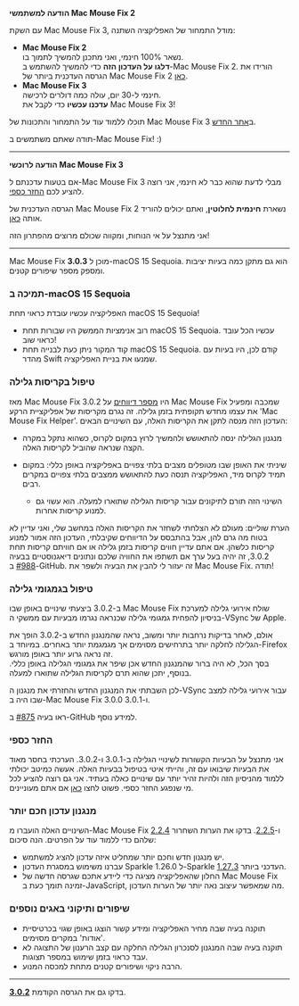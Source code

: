 **הודעה למשתמשי Mac Mouse Fix 2**

עם השקת Mac Mouse Fix 3, מודל התמחור של האפליקציה השתנה:

- **Mac Mouse Fix 2**\
נשאר 100% חינמי, ואני מתכנן להמשיך לתמוך בו.\
**דלגו על העדכון הזה** כדי להמשיך להשתמש ב-Mac Mouse Fix 2. הורידו את הגרסה העדכנית ביותר של Mac Mouse Fix 2 [כאן](https://redirect.macmousefix.com/?target=mmf2-latest).
- **Mac Mouse Fix 3**\
חינמי ל-30 יום, עולה כמה דולרים לרכישה.\
**עדכנו עכשיו** כדי לקבל את Mac Mouse Fix 3!

תוכלו ללמוד עוד על התמחור והתכונות של Mac Mouse Fix 3 ב[אתר החדש](https://macmousefix.com/).

תודה שאתם משתמשים ב-Mac Mouse Fix! :)

---

**הודעה לרוכשי Mac Mouse Fix 3**

אם בטעות עדכנתם ל-Mac Mouse Fix 3 מבלי לדעת שהוא כבר לא חינמי, אני רוצה להציע לכם [החזר כספי](https://redirect.macmousefix.com/?target=mmf-apply-for-refund).

הגרסה העדכנית של Mac Mouse Fix 2 נשארת **חינמית לחלוטין**, ואתם יכולים להוריד אותה [כאן](https://redirect.macmousefix.com/?target=mmf2-latest).

אני מתנצל על אי הנוחות, ומקווה שכולם מרוצים מהפתרון הזה!

---

Mac Mouse Fix **3.0.3** מוכן ל-macOS 15 Sequoia. הוא גם מתקן כמה בעיות יציבות ומספק מספר שיפורים קטנים.

### תמיכה ב-macOS 15 Sequoia

האפליקציה עכשיו עובדת כראוי תחת macOS 15 Sequoia!

- רוב אנימציות הממשק היו שבורות תחת macOS 15 Sequoia. עכשיו הכל עובד כראוי שוב!
- קוד המקור ניתן כעת לבנייה תחת macOS 15 Sequoia. קודם לכן, היו בעיות עם מהדר Swift שמנעו את בניית האפליקציה.

### טיפול בקריסות גלילה

מאז Mac Mouse Fix 3.0.2 היו [מספר דיווחים](https://github.com/noah-nuebling/mac-mouse-fix/issues/988) על Mac Mouse Fix שמכבה ומפעיל את עצמו מחדש תקופתית בזמן גלילה. זה נגרם מקריסות של אפליקציית הרקע 'Mac Mouse Fix Helper'. העדכון הזה מנסה לתקן את הקריסות האלה, עם השינויים הבאים:

- מנגנון הגלילה ינסה להתאושש ולהמשיך לרוץ במקום לקרוס, כשהוא נתקל במקרה הקצה שנראה שהוביל לקריסות האלה.
- שיניתי את האופן שבו מטופלים מצבים בלתי צפויים באפליקציה באופן כללי: במקום תמיד לקרוס מיד, האפליקציה תנסה כעת להתאושש ממצבים בלתי צפויים במקרים רבים.

    - השינוי הזה תורם לתיקונים עבור קריסות הגלילה שתוארו למעלה. הוא עשוי גם למנוע קריסות אחרות.

הערת שוליים: מעולם לא הצלחתי לשחזר את הקריסות האלה במחשב שלי, ואני עדיין לא בטוח מה גרם להן, אבל בהתבסס על הדיווחים שקיבלתי, העדכון הזה אמור למנוע קריסות כלשהן. אם אתם עדיין חווים קריסות בזמן גלילה או אם חוויתם קריסות תחת 3.0.2, זה יהיה בעל ערך אם תשתפו את החוויה שלכם ונתונים דיאגנוסטיים בבעיה [#988](https://github.com/noah-nuebling/mac-mouse-fix/issues/988) ב-GitHub. זה יעזור לי להבין את הבעיה ולשפר את Mac Mouse Fix. תודה!

### טיפול בגמגומי גלילה

ב-3.0.2 ביצעתי שינויים באופן שבו Mac Mouse Fix שולח אירועי גלילה למערכת בניסיון להפחית גמגומי גלילה שכנראה נגרמו מבעיות עם ממשקי ה-VSync של Apple.

אולם, לאחר בדיקות נרחבות יותר ומשוב, נראה שהמנגנון החדש ב-3.0.2 הופך את הגלילה לחלקה יותר בתרחישים מסוימים אך מגמגמת יותר באחרים. במיוחד ב-Firefox זה נראה גרוע יותר באופן מורגש.\
בסך הכל, לא היה ברור שהמנגנון החדש אכן שיפר את גמגומי הגלילה באופן כללי. בנוסף, יתכן שהוא תרם לקריסות הגלילה שתוארו למעלה.

לכן השבתתי את המנגנון החדש והחזרתי את מנגנון ה-VSync עבור אירועי גלילה למצב שבו היה ב-Mac Mouse Fix 3.0.0 ו-3.0.1.

ראו בעיה [#875](https://github.com/noah-nuebling/mac-mouse-fix/issues/875) ב-GitHub למידע נוסף.

### החזר כספי

אני מתנצל על הבעיות הקשורות לשינויי הגלילה ב-3.0.1 ו-3.0.2. הערכתי בחסר מאוד את הבעיות שיבואו עם זה, והייתי איטי בטיפול בבעיות האלה. אעשה כמיטב יכולתי ללמוד מהניסיון הזה ולהיות זהיר יותר עם שינויים כאלה בעתיד. אני גם רוצה להציע לכל מי שנפגע החזר כספי. פשוט לחצו [כאן](https://redirect.macmousefix.com/?target=mmf-apply-for-refund) אם אתם מעוניינים.

### מנגנון עדכון חכם יותר

השינויים האלה הועברו מ-Mac Mouse Fix [2.2.4](https://github.com/noah-nuebling/mac-mouse-fix/releases/tag/2.2.4) ו-[2.2.5](https://github.com/noah-nuebling/mac-mouse-fix/releases/tag/2.2.5). בדקו את הערות השחרור שלהם כדי ללמוד עוד על הפרטים. הנה סיכום:

- יש מנגנון חדש וחכם יותר שמחליט איזה עדכון להציג למשתמש.
- עברנו משימוש במסגרת העדכון Sparkle 1.26.0 ל-Sparkle העדכני ביותר [1.27.3](https://github.com/sparkle-project/Sparkle/releases/tag/1.27.3).
- החלון שהאפליקציה מציגה כדי ליידע אתכם שגרסה חדשה של Mac Mouse Fix זמינה תומך כעת ב-JavaScript, מה שמאפשר עיצוב נאה יותר של הערות העדכון.

### שיפורים ותיקוני באגים נוספים

- תוקנה בעיה שבה מחיר האפליקציה ומידע קשור הוצגו באופן שגוי בכרטיסיית 'אודות' במקרים מסוימים.
- תוקנה בעיה שבה המנגנון לסנכרון הגלילה החלקה עם קצב הרענון של התצוגה לא עבד כראוי בזמן שימוש במספר תצוגות.
- הרבה ניקוי ושיפורים קטנים מתחת למכסה המנוע.

---

בדקו גם את הגרסה הקודמת [**3.0.2**](https://github.com/noah-nuebling/mac-mouse-fix/releases/tag/3.0.2).